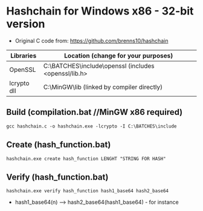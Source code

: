 # Hashchain for Windows x86 - 32-bit version
* Original C code from: https://github.com/brenns10/hashchain

| Libraries | Location (change for your purposes) |
| ------------- | ------------- |
| OpenSSL  | C:\BATCHES\include\openssl (includes <openssl/lib.h> |
| lcrypto dll  | C:\MinGW\lib (linked by compiler directly)|

Build (compilation.bat //MinGW x86 required)
-----
    gcc hashchain.c -o hashchain.exe -lcrypto -I C:\BATCHES\include
Create (hash_function.bat)
-----
    hashchain.exe create hash_function LENGHT "STRING FOR HASH"
Verify (hash_function.bat)
-----
    hashchain.exe verify hash_function hash1_base64 hash2_base64
* hash1_base64(n) --> hash2_base64(hash1_base64) - for instance     
